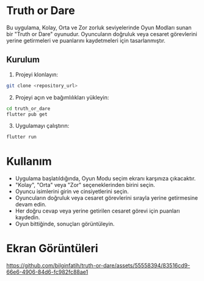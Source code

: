 # Truth or Dare

Bu uygulama, Kolay, Orta ve Zor zorluk seviyelerinde Oyun Modları sunan bir "Truth or Dare" oyunudur. Oyuncuların doğruluk veya cesaret görevlerini yerine getirmeleri ve puanlarını kaydetmeleri için tasarlanmıştır.

## Kurulum

1. Projeyi klonlayın:

```bash
git clone <repository_url>
```

2. Projeyi açın ve bağımlılıkları yükleyin:
```bash
cd truth_or_dare
flutter pub get
```

3. Uygulamayı çalıştırın:
```bash
flutter run
```

# Kullanım
- Uygulama başlatıldığında, Oyun Modu seçim ekranı karşınıza çıkacaktır.
- "Kolay", "Orta" veya "Zor" seçeneklerinden birini seçin.
- Oyuncu isimlerini girin ve cinsiyetlerini seçin.
- Oyuncuların doğruluk veya cesaret görevlerini sırayla yerine getirmesine devam edin.
- Her doğru cevap veya yerine getirilen cesaret görevi için puanları kaydedin.
- Oyun bittiğinde, sonuçları görüntüleyin.

# Ekran Görüntüleri


https://github.com/bilginfatih/truth-or-dare/assets/55558394/83516cd9-66e6-4906-84d6-fc982fc88ae1

